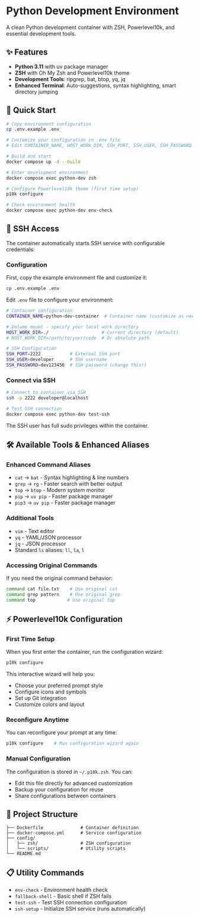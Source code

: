 # Python Development Environment

A clean Python development container with ZSH, Powerlevel10k, and essential development tools.

## ✨ Features

- **Python 3.11** with uv package manager
- **ZSH** with Oh My Zsh and Powerlevel10k theme
- **Development Tools**: ripgrep, bat, btop, yq, jq
- **Enhanced Terminal**: Auto-suggestions, syntax highlighting, smart directory jumping

## 🚀 Quick Start

```bash
# Copy environment configuration
cp .env.example .env

# Customize your configuration in .env file
# Edit CONTAINER_NAME, HOST_WORK_DIR, SSH_PORT, SSH_USER, SSH_PASSWORD as needed

# Build and start
docker compose up -d --build

# Enter development environment
docker compose exec python-dev zsh

# Configure Powerlevel10k theme (first time setup)
p10k configure

# Check environment health
docker compose exec python-dev env-check
```

## 🔐 SSH Access

The container automatically starts SSH service with configurable credentials:

### Configuration

First, copy the example environment file and customize it:

```bash
cp .env.example .env
```

Edit `.env` file to configure your environment:

```bash
# Container configuration
CONTAINER_NAME=python-dev-container  # Container name (customize as needed)

# Volume mount - specify your local work directory
HOST_WORK_DIR=./                    # Current directory (default)
# HOST_WORK_DIR=/path/to/your/code  # Or absolute path

# SSH Configuration
SSH_PORT=2222           # External SSH port
SSH_USER=developer      # SSH username  
SSH_PASSWORD=dev123456  # SSH password (change this!)
```

### Connect via SSH

```bash
# Connect to container via SSH
ssh -p 2222 developer@localhost

# Test SSH connection
docker compose exec python-dev test-ssh
```

The SSH user has full sudo privileges within the container.

## 🛠️ Available Tools & Enhanced Aliases

### Enhanced Command Aliases

- `cat` → `bat` - Syntax highlighting & line numbers
- `grep` → `rg` - Faster search with better output
- `top` → `btop` - Modern system monitor
- `pip` → `uv pip` - Faster package manager
- `pip3` → `uv pip` - Faster package manager

### Additional Tools

- `vim` - Text editor
- `yq` - YAML/JSON processor
- `jq` - JSON processor
- Standard `ls` aliases: `ll`, `la`, `l`

### Accessing Original Commands

If you need the original command behavior:

```bash
command cat file.txt    # Use original cat
command grep pattern    # Use original grep
command top            # Use original top
```

## ⚡ Powerlevel10k Configuration

### First Time Setup

When you first enter the container, run the configuration wizard:

```bash
p10k configure
```

This interactive wizard will help you:

- Choose your preferred prompt style
- Configure icons and symbols
- Set up Git integration
- Customize colors and layout

### Reconfigure Anytime

You can reconfigure your prompt at any time:

```bash
p10k configure    # Run configuration wizard again
```

### Manual Configuration

The configuration is stored in `~/.p10k.zsh`. You can:

- Edit this file directly for advanced customization
- Backup your configuration for reuse
- Share configurations between containers

## 📁 Project Structure

```
├── Dockerfile              # Container definition
├── docker-compose.yml      # Service configuration
├── config/
│   ├── zsh/                # ZSH configuration
│   └── scripts/            # Utility scripts
└── README.md
```

## 📋 Utility Commands

- `env-check` - Environment health check
- `fallback-shell` - Basic shell if ZSH fails
- `test-ssh` - Test SSH connection configuration
- `ssh-setup` - Initialize SSH service (runs automatically)

